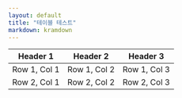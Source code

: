 ```yaml
---
layout: default
title: "테이블 테스트"
markdown: kramdown
---
```


| Header 1       | Header 2       | Header 3       |
|----------------|----------------|----------------|
| Row 1, Col 1   | Row 1, Col 2   | Row 1, Col 3   |
| Row 2, Col 1   | Row 2, Col 2   | Row 2, Col 3   |
